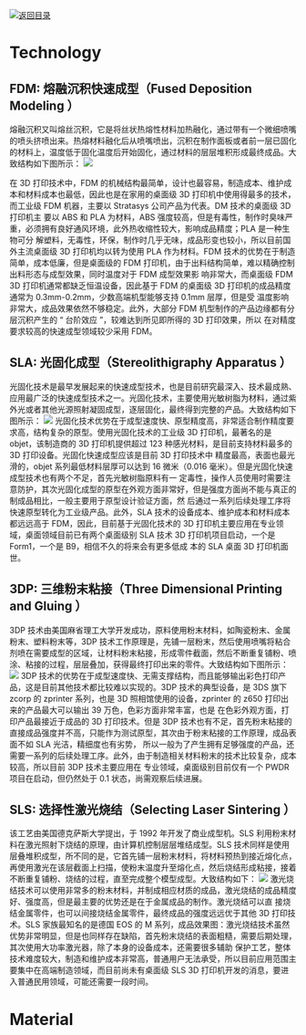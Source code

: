 [![返回目录](https://parg.co/UCb)](https://github.com/wxyyxc1992/Awesome-CheatSheet) 
 
 
# Technology

## FDM: 熔融沉积快速成型（Fused Deposition Modeling ）

熔融沉积又叫熔丝沉积，它是将丝状热熔性材料加热融化，通过带有一个微细喷嘴的喷头挤喷出来。热熔材料融化后从喷嘴喷出，沉积在制作面板或者前一层已固化的材料上，温度低于固化温度后开始固化，通过材料的层层堆积形成最终成品。大致结构如下图所示： ![](http://www.zhizaoye.net/d/file/3D/jishu/2013-01-04/f798f49e038f3b4d0c2b7d672ed86067.png)

在 3D 打印技术中，FDM 的机械结构最简单，设计也最容易，制造成本、维护成本和材料成本也最低，因此也是在家用的桌面级 3D 打印机中使用得最多的技术，而工业级 FDM 机器，主要以 Stratasys 公司产品为代表。DM 技术的桌面级 3D 打印机主 要以 ABS 和 PLA 为材料，ABS 强度较高，但是有毒性，制作时臭味严重，必须拥有良好通风环境，此外热收缩性较大，影响成品精度；PLA 是一种生物可分 解塑料，无毒性，环保，制作时几乎无味，成品形变也较小，所以目前国外主流桌面级 3D 打印机均以转为使用 PLA 作为材料。FDM 技术的优势在于制造简单，成本低廉，但是桌面级的 FDM 打印机，由于出料结构简单，难以精确控制出料形态与成型效果，同时温度对于 FDM 成型效果影 响非常大，而桌面级 FDM 3D 打印机通常都缺乏恒温设备，因此基于 FDM 的桌面级 3D 打印机的成品精度通常为 0.3mm-0.2mm，少数高端机型能够支持 0.1mm 层厚，但是受 温度影响非常大，成品效果依然不够稳定。此外，大部分 FDM 机型制作的产品边缘都有分层沉积产生的 “ 台阶效应 ”，较难达到所见即所得的 3D 打印效果，所以 在对精度要求较高的快速成型领域较少采用 FDM。

## SLA: 光固化成型（Stereolithigraphy Apparatus ）

光固化技术是最早发展起来的快速成型技术，也是目前研究最深入、技术最成熟、应用最广泛的快速成型技术之一。光固化技术，主要使用光敏树脂为材料，通过紫外光或者其他光源照射凝固成型，逐层固化，最终得到完整的产品。大致结构如下图所示： ![](http://www.zhizaoye.net/d/file/3D/jishu/2013-01-04/02669bb726f3a9b632813b54bca0608a.png) 光固化技术优势在于成型速度快、原型精度高，非常适合制作精度要求高，结构复杂的原型。使用光固化技术的工业级 3D 打印机，最著名的是 objet，该制造商的 3D 打印机提供超过 123 种感光材料，是目前支持材料最多的 3D 打印设备。光固化快速成型应该是目前 3D 打印技术中 精度最高，表面也最光滑的，objet 系列最低材料层厚可以达到 16 微米（0.016 毫米）。但是光固化快速成型技术也有两个不足，首先光敏树脂原料有一 定毒性，操作人员使用时需要注意防护，其次光固化成型的原型在外观方面非常好，但是强度方面尚不能与真正的制成品相比，一般主要用于原型设计验证方面，然 后通过一系列后续处理工序将快速原型转化为工业级产品。此外，SLA 技术的设备成本、维护成本和材料成本都远远高于 FDM，因此，目前基于光固化技术的 3D 打印机主要应用在专业领域，桌面领域目前已有两个桌面级别 SLA 技术 3D 打印机项目启动，一个是 Form1，一个是 B9，相信不久的将来会有更多低成 本的 SLA 桌面 3D 打印机面世。

## 3DP: 三维粉末粘接（Three Dimensional Printing and Gluing ）

3DP 技术由美国麻省理工大学开发成功，原料使用粉末材料，如陶瓷粉末、金属粉末、塑料粉末等，3DP 技术工作原理是，先铺一层粉末，然后使用喷嘴将粘合 剂喷在需要成型的区域，让材料粉末粘接，形成零件截面，然后不断重复铺粉、喷涂、粘接的过程，层层叠加，获得最终打印出来的零件。大致结构如下图所示： ![](http://www.zhizaoye.net/d/file/3D/jishu/2013-01-04/3aa788cbac18bcf1b191353ae68cbf91.png) 3DP 技术的优势在于成型速度快、无需支撑结构，而且能够输出彩色打印产品，这是目前其他技术都比较难以实现的。3DP 技术的典型设备，是 3DS 旗下 zcorp 的 zprinter 系列，也是 3D 照相馆使用的设备，zprinter 的 z650 打印出来的产品最大可以输出 39 万色，色彩方面非常丰富，也是 在色彩外观方面，打印产品最接近于成品的 3D 打印技术。但是 3DP 技术也有不足，首先粉末粘接的直接成品强度并不高，只能作为测试原型，其次由于粉末粘接的工作原理，成品表面不如 SLA 光洁，精细度也有劣势， 所以一般为了产生拥有足够强度的产品，还需要一系列的后续处理工序。此外，由于制造相关材料粉末的技术比较复杂，成本较高，所以目前 3DP 技术主要应用在 专业领域，桌面级别目前仅有一个 PWDR 项目在启动，但仍然处于 0.1 状态，尚需观察后续进展。

## SLS: 选择性激光烧结（Selecting Laser Sintering ）

该工艺由美国德克萨斯大学提出，于 1992 年开发了商业成型机。SLS 利用粉末材料在激光照射下烧结的原理，由计算机控制层层堆结成型。SLS 技术同样是使用层叠堆积成型，所不同的是，它首先铺一层粉末材料，将材料预热到接近熔化点，再使用激光在该层截面上扫描，使粉末温度升至熔化点，然后烧结形成粘接，接着不断重复铺粉、烧结的过程，直至完成整个模型成型。大致结构如下： ![](http://www.zhizaoye.net/d/file/3D/jishu/2013-01-04/c35843c8620df0a34524adc76a6cf301.png) 激光烧结技术可以使用非常多的粉末材料，并制成相应材质的成品，激光烧结的成品精度好、强度高，但是最主要的优势还是在于金属成品的制作。激光烧结可以直 接烧结金属零件，也可以间接烧结金属零件，最终成品的强度远远优于其他 3D 打印技术。SLS 家族最知名的是德国 EOS 的 M 系列，成品效果图：激光烧结技术虽然优势非常明显，但是也同样存在缺陷，首先粉末烧结的表面粗糙，需要后期处理，其次使用大功率激光器，除了本身的设备成本，还需要很多辅助 保护工艺，整体技术难度较大，制造和维护成本非常高，普通用户无法承受，所以目前应用范围主要集中在高端制造领域，而目前尚未有桌面级 SLS 3D 打印机开发的消息，要进入普通民用领域，可能还需要一段时间。

# Material

